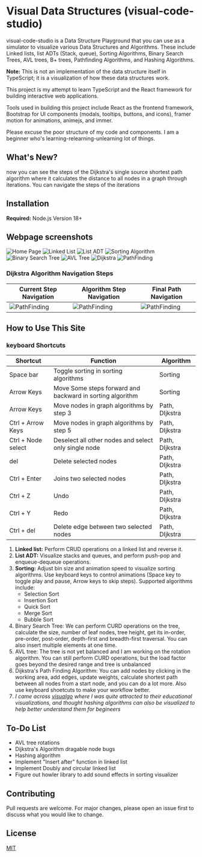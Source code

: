# Visual Data Structures (visual-code-studio)

visual-code-studio is a Data Structure Playground that you can use as a simulator to visualize various Data Structures and Algorithms. These include Linked lists, list ADTs (Stack, queue), Sorting Algorithms, Binary Search Trees, AVL trees, B+ trees, Pathfinding Algorithms, and Hashing Algorithms.

**Note:** This is not an implementation of the data structure itself in TypeScript; it is a visualization of how these data structures work.

This project is my attempt to learn TypeScript and the React framework for building interactive web applications.

Tools used in building this project include React as the frontend framework, Bootstrap for UI components (modals, tooltips, buttons, and icons), framer motion for animations, animejs, and immer.

Please excuse the poor structure of my code and components. I am a beginner who's learning-relearning-unlearning lot of things.

## What's New?

now you can see the steps of the Dijkstra's single source shortest path algorithm where it calculates the distance to all nodes in a graph through iterations. You can navigate the steps of the iterations

## Installation

**Required:** Node.js Version 18+

## Webpage screenshots

![Home Page](src/assets/ss/home.png)
![Linked List](src/assets/ss/ll.png)
![List ADT](src/assets/ss/l-adt.png)
![Sorting Algorithm](src/assets/ss/sort.png)
![Binary Search Tree](src/assets/ss/bst.png)
![AVL Tree](src/assets/ss/avl.png)
![Dijkstra](src/assets/ss/dijkstra.png)
![PathFinding](src/assets/ss/path.png)

### Dijkstra Algorithm Navigation Steps

| Current Step Navigation                       | Algorithm Step Navigation                     | Final Path Navigation                         |
| --------------------------------------------- | --------------------------------------------- | --------------------------------------------- |
| ![PathFinding](src/assets/ss/path-Algo-1.png) | ![PathFinding](src/assets/ss/path-Algo-2.png) | ![PathFinding](src/assets/ss/path-Algo-3.png) |

## How to Use This Site

### keyboard Shortcuts

| Shortcut           | Function                                                  | Algorithm      |
| ------------------ | --------------------------------------------------------- | -------------- |
| Space bar          | Toggle sorting in sorting algorithms                      | Sorting        |
| Arrow Keys         | Move Some steps forward and backward in sorting algorithm | Sorting        |
| Arrow Keys         | Move nodes in graph algorithms by step 3                  | Path, DIjkstra |
| Ctrl + Arrow Keys  | Move nodes in graph algorithms by step 5                  | Path, DIjkstra |
| Ctrl + Node select | Deselect all other nodes and select only single node      | Path, DIjkstra |
| del                | Delete selected nodes                                     | Path, DIjkstra |
| Ctrl + Enter       | Joins two selected nodes                                  | Path, DIjkstra |
| Ctrl + Z           | Undo                                                      | Path, DIjkstra |
| Ctrl + Y           | Redo                                                      | Path, DIjkstra |
| Ctrl + del         | Delete edge between two selected nodes                    | Path, DIjkstra |

1. **Linked list:** Perform CRUD operations on a linked list and reverse it.
2. **List ADT:** Visualize stacks and queues, and perform push-pop and enqueue-dequeue operations.
3. **Sorting:** Adjust bin size and animation speed to visualize sorting algorithms. Use keyboard keys to control animations (Space key to toggle play and pause, Arrow keys to skip steps). Supported algorithms include:
   - Selection Sort
   - Insertion Sort
   - Quick Sort
   - Merge Sort
   - Bubble Sort
4. Binary Search Tree: We can perform CURD operations on the tree, calculate the size, number of leaf nodes, tree height, get its in-order, pre-order, post-order, depth-first and breadth-first traversal. You can also insert multiple elements at one time.
5. AVL tree: The tree is not yet balanced and I am working on the rotation algorithm. You can still perform CURD operations, but the load factor goes beyond the desired range and tree is unbalanced
6. Dijkstra's Path Finding Algorithm: You can add nodes by clicking in the working area, add edges, update weights, calculate shortest path between all nodes from a start node, and you can do a lot more. Also use keyboard shoetcuts to make your workflow better.
7. _I came across [visualgo](https://visualgo.net/en) where I was quite attracted to their educational visualizations, and thought hashing algorithms can also be visualized to help better understand them for begineers_

## To-Do List

- AVL tree rotations
- Dijkstra's Algorithm dragable node bugs
- Hashing algorithm
- Implement "Insert after" function in linked list
- Implement Doubly and circular linked list
- Figure out howler library to add sound effects in sorting visualizer

## Contributing

Pull requests are welcome. For major changes, please open an issue first to discuss what you would like to change.

## License

[MIT](https://choosealicense.com/licenses/mit/)
